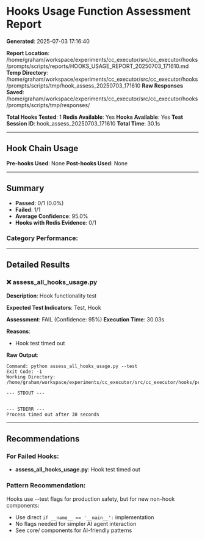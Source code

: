 # Hooks Usage Function Assessment Report

**Generated**: 2025-07-03 17:16:40

**Report Location**: /home/graham/workspace/experiments/cc_executor/src/cc_executor/hooks/prompts/scripts/reports/HOOKS_USAGE_REPORT_20250703_171610.md
**Temp Directory**: /home/graham/workspace/experiments/cc_executor/src/cc_executor/hooks/prompts/scripts/tmp/hook_assess_20250703_171610
**Raw Responses Saved**: /home/graham/workspace/experiments/cc_executor/src/cc_executor/hooks/prompts/scripts/tmp/responses/

**Total Hooks Tested**: 1
**Redis Available**: Yes
**Hooks Available**: Yes
**Test Session ID**: hook_assess_20250703_171610
**Total Time**: 30.1s

---

## Hook Chain Usage

**Pre-hooks Used**: None
**Post-hooks Used**: None

---

## Summary

- **Passed**: 0/1 (0.0%)
- **Failed**: 1/1
- **Average Confidence**: 95.0%
- **Hooks with Redis Evidence**: 0/1


### Category Performance:


---

## Detailed Results

### ❌ assess_all_hooks_usage.py

**Description**: Hook functionality test

**Expected Test Indicators**: Test, Hook

**Assessment**: FAIL (Confidence: 95%)
**Execution Time**: 30.03s

**Reasons**:

- Hook test timed out

**Raw Output**:
```
Command: python assess_all_hooks_usage.py --test
Exit Code: -1
Working Directory: /home/graham/workspace/experiments/cc_executor/src/cc_executor/hooks/prompts/scripts/tmp/hook_assess_20250703_171610

--- STDOUT ---


--- STDERR ---
Process timed out after 30 seconds
```

---

## Recommendations

### For Failed Hooks:

- **assess_all_hooks_usage.py**: Hook test timed out

### Pattern Recommendation:
Hooks use --test flags for production safety, but for new non-hook components:
- Use direct `if __name__ == '__main__':` implementation
- No flags needed for simpler AI agent interaction
- See core/ components for AI-friendly patterns